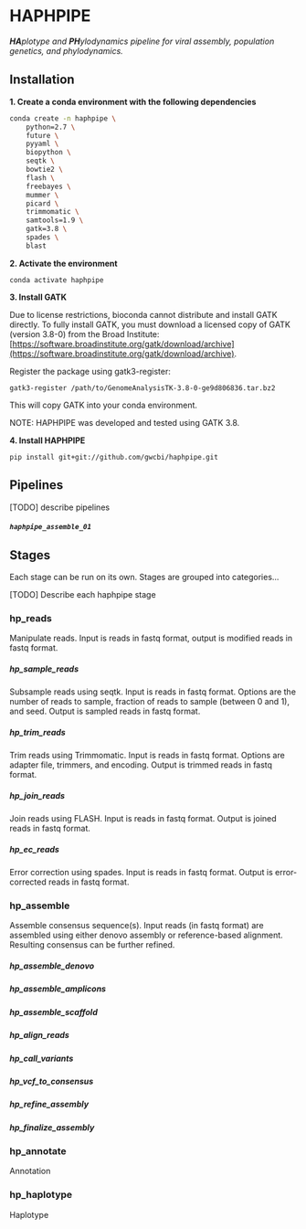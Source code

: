 # HAPHPIPE

_**HA**plotype and **PH**ylodynamics pipeline for viral assembly, population genetics, and phylodynamics._


## Installation

__1. Create a conda environment with the following dependencies__

```bash
conda create -n haphpipe \
    python=2.7 \
    future \
    pyyaml \
    biopython \
    seqtk \
    bowtie2 \
    flash \
    freebayes \
    mummer \
    picard \
    trimmomatic \
    samtools=1.9 \
    gatk=3.8 \
    spades \
    blast

```

__2. Activate the environment__

```
conda activate haphpipe
```

__3. Install GATK__

Due to license restrictions, bioconda cannot distribute
and install GATK directly. To fully install GATK, you must
download a licensed copy of GATK (version 3.8-0) from the Broad Institute:
[https://software.broadinstitute.org/gatk/download/archive](https://software.broadinstitute.org/gatk/download/archive).

Register the package using gatk3-register:

```
gatk3-register /path/to/GenomeAnalysisTK-3.8-0-ge9d806836.tar.bz2
```

This will copy GATK into your conda environment.

NOTE: HAPHPIPE was developed and tested using GATK 3.8.

__4. Install HAPHPIPE__

```
pip install git+git://github.com/gwcbi/haphpipe.git
```

## Pipelines


[TODO] describe pipelines

##### `haphpipe_assemble_01`




## Stages

Each stage can be run on its own. Stages are grouped into categories...

[TODO] Describe each haphpipe stage

### hp_reads

Manipulate reads. Input is reads in fastq format, output is modified reads in fastq format.

##### hp_sample_reads

Subsample reads using seqtk. Input is reads in fastq format. Options are the number of reads to sample, fraction of reads to sample (between 0 and 1), and seed. Output is sampled reads in fastq format.

##### hp_trim_reads

Trim reads using Trimmomatic. Input is reads in fastq format. Options are adapter file, trimmers, and encoding. Output is trimmed reads in fastq format.

##### hp_join_reads

Join reads using FLASH. Input is reads in fastq format. Output is joined reads in fastq format.

##### hp_ec_reads

Error correction using spades. Input is reads in fastq format. Output is error-corrected reads in fastq format.

### hp_assemble

Assemble consensus sequence(s). Input reads (in fastq format) are assembled 
using either denovo assembly or reference-based alignment. 
Resulting consensus can be further refined.

##### hp_assemble_denovo

##### hp_assemble_amplicons

##### hp_assemble_scaffold

##### hp_align_reads

##### hp_call_variants

##### hp_vcf_to_consensus

##### hp_refine_assembly

##### hp_finalize_assembly


### hp_annotate

Annotation

### hp_haplotype

Haplotype
